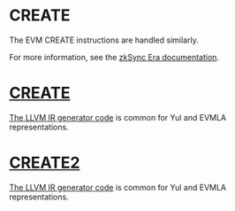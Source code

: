 # CREATE

The EVM CREATE instructions are handled similarly.

For more information, see the [zkSync Era documentation](https://era.zksync.io/docs/reference/architecture/differences-with-ethereum.html#create-create2).



# [CREATE](https://www.evm.codes/#f0?fork=shanghai)

[The LLVM IR generator code](https://github.com/matter-labs/era-compiler-llvm-context/blob/main/src/eravm/evm/create.rs#L19) is common for Yul and EVMLA representations.



# [CREATE2](https://www.evm.codes/#f5?fork=shanghai)

[The LLVM IR generator code](https://github.com/matter-labs/era-compiler-llvm-context/blob/main/src/eravm/evm/create.rs#L57) is common for Yul and EVMLA representations.
